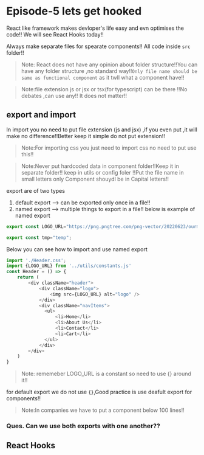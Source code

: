 # Episode-5 lets get hooked

React like framework makes devloper's life easy and evn optimises the code!!
We will see React Hooks today!!

Always make separate files for spearate components!! All code inside `src` folder!!

>Note: React does not have any opinion about folder structure!!You can have any folder structure ,no standard way!!`Only file name should be same as functional component` as it twll what a component have!!

>Note:file extension js or jsx or tsx(for typescript) can be there !!No debates ,can use any!! It does not matter!!
## export and import 

In import you no need to put file extension (js and jsx) ,if you even put ,it will make no difference!!Better keep it simple do not put extension!!

>Note:For importing css you just need to import css no need to put use this!!

>Note:Never put hardcoded data in component folder!!Keep it in separate folder!! keep in utils or config foler !!Put the file name in small letters only Component shouydl be in Capital letters!!

export are of two types 
1. default export --> can be exported only once in a file!!
2. named export --> multiple things to export in a file!! below is example of named export

```js
export const LOGO_URL="https://png.pngtree.com/png-vector/20220623/ourmid/pngtree-food-logo-png-image_5296974.png";

export const tmp="temp";
```

Below you can see how to import and use named export 

```js
import './Header.css';
import {LOGO_URL} from '../utils/constants.js'
const Header = () => {
    return (
        <div className="header">
            <div className="logo">
                <img src={LOGO_URL} alt="logo" />
            </div>
            <div className="navItems">
              <ul>
                  <li>Home</li>
                  <li>About Us</li>
                  <li>Contact</li>
                  <li>Cart</li>
              </ul>
            </div>
        </div>
    )
}

```
>Note: rememeber LOGO_URL is a constant so need to use {} around it!!

for default export we do not use `{}`,Good practice is use deafult export for components!!

>Note:In companies we have to put a component below 100 lines!!

### Ques. Can we use both exports with one another??

## React Hooks